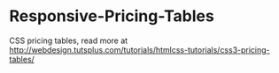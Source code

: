 Responsive-Pricing-Tables
=========================

CSS pricing tables, read more at http://webdesign.tutsplus.com/tutorials/htmlcss-tutorials/css3-pricing-tables/ ‎
